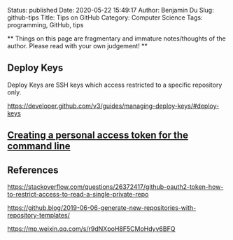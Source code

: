 Status: published
Date: 2020-05-22 15:49:17
Author: Benjamin Du
Slug: github-tips
Title: Tips on GitHub
Category: Computer Science
Tags: programming, GitHub, tips

**
Things on this page are fragmentary and immature notes/thoughts of the author.
Please read with your own judgement!
**


## Deploy Keys

Deploy Keys are SSH keys which access restricted to a specific repository only.

https://developer.github.com/v3/guides/managing-deploy-keys/#deploy-keys

## [Creating a personal access token for the command line](https://help.github.com/en/github/authenticating-to-github/creating-a-personal-access-token-for-the-command-line)

## References

https://stackoverflow.com/questions/26372417/github-oauth2-token-how-to-restrict-access-to-read-a-single-private-repo


https://github.blog/2019-06-06-generate-new-repositories-with-repository-templates/

https://mp.weixin.qq.com/s/r9dNXpoH8F5CMoHdyv6BFQ
